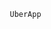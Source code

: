                                                    UberApp
                                                   
